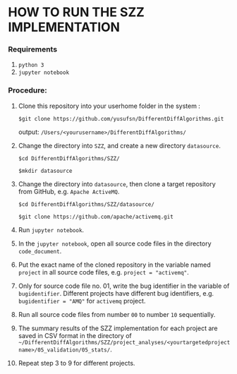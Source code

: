 # HOW TO RUN THE SZZ IMPLEMENTATION

### Requirements
1. `python 3`
2. `jupyter notebook`

### Procedure:
1. Clone this repository into your userhome folder in the system :
   ```
   $git clone https://github.com/yusufsn/DifferentDiffAlgorithms.git
   ```
   output: `/Users/<yourusername>/DifferentDiffAlgorithms/`
2. Change the directory into `SZZ`, and create a new directory `datasource`. 
   
   ```
   $cd DifferentDiffAlgorithms/SZZ/
   
   $mkdir datasource
   ```
3. Change the directory into `datasource`, then clone a target repository from GitHub, e.g. `Apache ActiveMQ`.
   
   ```
   $cd DifferentDiffAlgorithms/SZZ/datasource/
   
   $git clone https://github.com/apache/activemq.git
   ```
   
4. Run `jupyter notebook`.
5. In the `jupyter notebook`, open all source code files in the directory `code_document`.
6. Put the exact name of the cloned repository in the variable named `project` in all source code files, 
   e.g. `project = "activemq"`.
7. Only for source code file no. 01, write the bug identifier in the variable of `bugidentifier`. Different projects have different bug identifiers, e.g. `bugidentifier = "AMQ"` for `activemq` project.
8. Run all source code files from number `00` to number `10` sequentially.
9. The summary results of the SZZ implementation for each project are saved in CSV format in the directory of `~/DifferentDiffAlgorithms/SZZ/project_analyses/<yourtargetedprojectname>/05_validation/05_stats/`.
10. Repeat step 3 to 9 for different projects.
